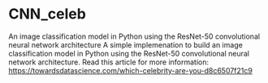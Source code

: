 # CNN_celeb
An image classification model in Python using the ResNet-50 convolutional neural network architecture
A simple implemenation to build an image classification model in Python using the ResNet-50 convolutional neural network architecture.
Read this article for more information: https://towardsdatascience.com/which-celebrity-are-you-d8c6507f21c9
